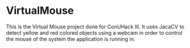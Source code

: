 # VirtualMouse
This  is the Virtual Mouse project done for ConUHack III. It uses JacaCV to detect yellow and red colored objects using a webcam in order to control the mouse of the system the application is running in.
